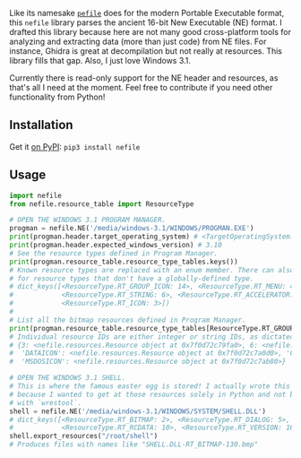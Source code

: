 Like its namesake [`pefile`](https://github.com/erocarrera/pefile) does for the modern Portable Executable format, this `nefile` library parses the ancient 16-bit New Executable (NE) format. 
I drafted this library because here are not many good cross-platform tools for analyzing and extracting data (more than just code) from NE files. For instance, Ghidra is great at decompilation but not really at resources. This library fills that gap. Also, I just love Windows 3.1.

Currently there is read-only support for the NE header and resources, as that's all I need at the moment. Feel free to contribute if you need other functionality from Python!

## Installation
Get it [on PyPI](https://pypi.org/project/nefile/): ```pip3 install nefile```

## Usage

```python
import nefile
from nefile.resource_table import ResourceType

# OPEN THE WINDOWS 3.1 PROGRAM MANAGER.
progman = nefile.NE('/media/windows-3.1/WINDOWS/PROGMAN.EXE')
print(progman.header.target_operating_system) # <TargetOperatingSystem.WINDOWS_3X: 2>
print(progman.header.expected_windows_version) # 3.10
# See the resource types defined in Program Manager.
print(progman.resource_table.resource_type_tables.keys())
# Known resource types are replaced with an enum member. There can also be integer and string IDs
# for resource types that don't have a globally-defined type.
# dict_keys([<ResourceType.RT_GROUP_ICON: 14>, <ResourceType.RT_MENU: 4>, <ResourceType.RT_DIALOG: 5>, 
#            <ResourceType.RT_STRING: 6>, <ResourceType.RT_ACCELERATOR: 9>, <ResourceType.RT_VERSION: 16>,
#            <ResourceType.RT_ICON: 3>])
# 
# List all the bitmap resources defined in Program Manager.
print(progman.resource_table.resource_type_tables[ResourceType.RT_GROUP_ICON])
# Individual resource IDs are either integer or string IDs, as dictated in the file.
# {3: <nefile.resources.Resource object at 0x7f0d72c79fa0>, 6: <nefile.resources.Resource object at 0x7f0d72c7af40>, 
#  'DATAICON': <nefile.resources.Resource object at 0x7f0d72c7a0d0>, 'COMMICON': <nefile.resources.Resource object at 0x7f0d72c7afd0>, 
#  'MSDOSICON': <nefile.resources.Resource object at 0x7f0d72c7ab80>}

# OPEN THE WINDOWS 3.1 SHELL.
# This is where the famous easter egg is stored! I actually wrote this library
# because I wanted to get at those resources solely in Python and not bother
# with `wrestool`.
shell = nefile.NE('/media/windows-3.1/WINDOWS/SYSTEM/SHELL.DLL')
# dict_keys([<ResourceType.RT_BITMAP: 2>, <ResourceType.RT_DIALOG: 5>, <ResourceType.RT_STRING: 6>, 
#            <ResourceType.RT_RCDATA: 10>, <ResourceType.RT_VERSION: 16>, 100])
shell.export_resources("/root/shell")
# Produces files with names like "SHELL.DLL-RT_BITMAP-130.bmp"
```